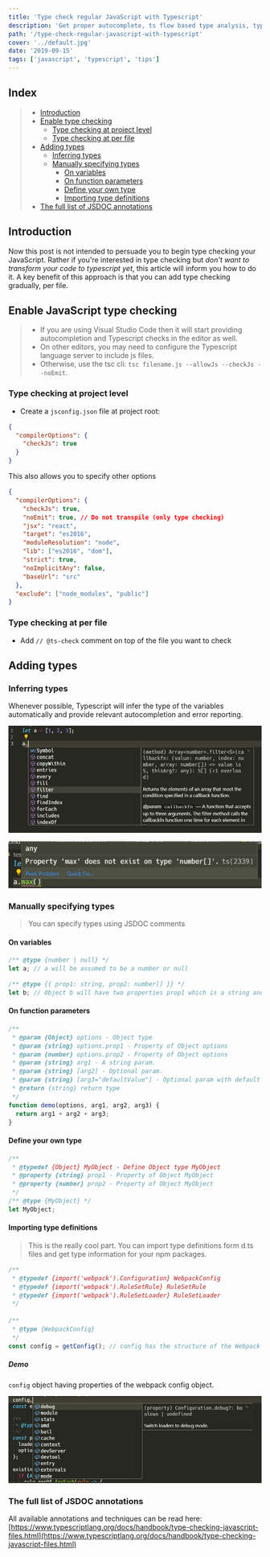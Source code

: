 ```yaml
---
title: 'Type check regular JavaScript with Typescript'
description: 'Get proper autocomplete, ts flow based type analysis, types definitions from d.ts files in your js files'
path: '/type-check-regular-javascript-with-typescript'
cover: '../default.jpg'
date: '2019-09-15'
tags: ['javascript', 'typescript', 'tips']
---
```


## Index

> - [Introduction](#introduction)
> - [Enable type checking](#enable-javascript-type-checking)
>     - [Type checking at project level](#type-checking-at-project-level)
>     - [Type checking at per file](#type-checking-at-per-file)
> - [Adding types](#adding-types)
>     - [Inferring types](#inferring-types)
>     - [Manually specifying types](#manually-specifying-types)
>         - [On variables](#on-variables)
>         - [On function parameters](#on-function-parameters)
>         - [Define your own type](#define-your-own-type)
>         - [Importing type definitions](#importing-type-definitions)
> - [The full list of JSDOC annotations](#the-full-list-of-jsdoc-annotations)

## Introduction

Now this post is not intended to persuade you to begin type checking your JavaScript. Rather if you're interested in type checking but *don't want to transform your code to typescript yet*, this article will inform you how to do it. 
A key benefit of this approach is that you can add type checking gradually, per file.

## Enable JavaScript type checking

> - If you are using Visual Studio Code then it will start providing autocompletion and Typescript checks in the editor as well.  
> - On other editors, you may need to configure the Typescript language server to include js files.
> - Otherwise, use the tsc cli: `tsc filename.js --allowJs --checkJs --noEmit`.

### Type checking at project level
- Create a `jsconfig.json` file at project root:

```json
{
  "compilerOptions": {
    "checkJs": true
  }
}
```

This also allows you to specify other options

```json
{
  "compilerOptions": {
    "checkJs": true,
    "noEmit": true, // Do not transpile (only type checking)
    "jsx": "react",
    "target": "es2016",
    "moduleResolution": "node",
    "lib": ["es2016", "dom"],
    "strict": true,
    "noImplicitAny": false,
    "baseUrl": "src"
  },
  "exclude": ["node_modules", "public"]
}
```

### Type checking at per file

- Add `// @ts-check` comment on top of the file you want to check

## Adding types

### Inferring types

Whenever possible, Typescript will infer the type of the variables automatically and provide relevant autocompletion and error reporting.

![Autocompletion in VS Code](types1.png)

![Showing errors in VS Code](types2.png)

### Manually specifying types

> You can specify types using JSDOC comments

#### On variables

```js
/** @type {number | null} */
let a; // a will be assumed to be a number or null
```

```js
/** @type {{ prop1: string, prop2: number[] }} */
let b; // Object b will have two properties prop1 which is a string and prop2 which would be a number array
```

#### On function parameters

```js
/**
 * @param {Object} options - Object type
 * @param {string} options.prop1 - Property of Object options
 * @param {number} options.prop2 - Property of Object options
 * @param {string} arg1 - A string param.
 * @param {string} [arg2] - Optional param.
 * @param {string} [arg3="defaultValue"] - Optional param with default value
 * @return {string} return type
 */
function demo(options, arg1, arg2, arg3) {
  return arg1 + arg2 + arg3;
}
```

#### Define your own type

```js
/**
 * @typedef {Object} MyObject - Define Object type MyObject
 * @property {string} prop1 - Property of Object MyObject
 * @property {number} prop2 - Property of Object MyObject
 */
/** @type {MyObject} */
let MyObject;
```

#### Importing type definitions

> This is the really cool part. You can import type definitions form d.ts files and get type information for your npm packages.

```js
/**
 * @typedef {import('webpack').Configuration} WebpackConfig
 * @typedef {import('webpack').RuleSetRule} RuleSetRule
 * @typedef {import('webpack').RuleSetLoader} RuleSetLoader
 */

/**
 * @type {WebpackConfig}
 */
const config = getConfig(); // config has the structure of the Webpack config object!
```

##### Demo
`config` object having properties of the webpack config object.  

![Importing types](types3.png)


### The full list of JSDOC annotations

All available annotations and techniques can be read here:  
[https://www.typescriptlang.org/docs/handbook/type-checking-javascript-files.html](https://www.typescriptlang.org/docs/handbook/type-checking-javascript-files.html)
